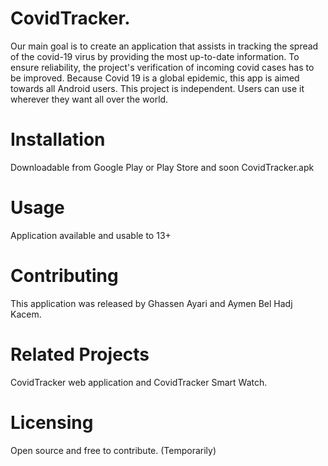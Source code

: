 # CovidTracker.
Our main goal is to create an application that assists in tracking the spread of the covid-19 virus by providing the most up-to-date information.
To ensure reliability, the project's verification of incoming covid cases has to be improved.
Because Covid 19 is a global epidemic, this app is aimed towards all Android users.
This project is independent. Users can use it wherever they want all over the world.

# Installation
Downloadable from Google Play or Play Store and soon CovidTracker.apk

# Usage
Application available and usable to 13+

# Contributing
This application was released by Ghassen Ayari and Aymen Bel Hadj Kacem.

# Related Projects
CovidTracker web application and CovidTracker Smart Watch.

# Licensing
Open source and free to contribute. (Temporarily)
